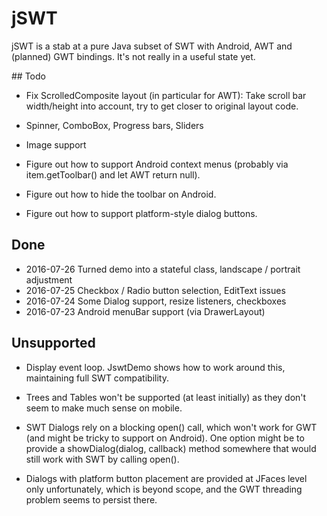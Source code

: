 # jSWT

jSWT is a stab at a pure Java subset of SWT with Android, AWT and (planned) GWT bindings.
It's not really in a useful state yet.

## Todo

- Fix ScrolledComposite layout (in particular for AWT): Take scroll bar width/height into account, try to
  get closer to original layout code.

- Spinner, ComboBox, Progress bars, Sliders

- Image support

- Figure out how to support Android context menus (probably via item.getToolbar() and let AWT return null).

- Figure out how to hide the toolbar on Android.

- Figure out how to support platform-style dialog buttons.

## Done

- 2016-07-26 Turned demo into a stateful class, landscape / portrait adjustment
- 2016-07-25 Checkbox / Radio button selection, EditText issues
- 2016-07-24 Some Dialog support, resize listeners, checkboxes
- 2016-07-23 Android menuBar support (via DrawerLayout)


## Unsupported

- Display event loop. JswtDemo shows how to work around this, maintaining full SWT compatibility.

- Trees and Tables won't be supported (at least initially) as they don't seem to make much sense on mobile.

- SWT Dialogs rely on a blocking open() call, which won't work for GWT (and might be tricky to support on Android).
  One option might be to provide a showDialog(dialog, callback) method somewhere that would still work with SWT by
  calling open().

- Dialogs with platform button placement are provided at JFaces level only unfortunately, which is beyond scope,
  and the GWT threading problem seems to persist there.

